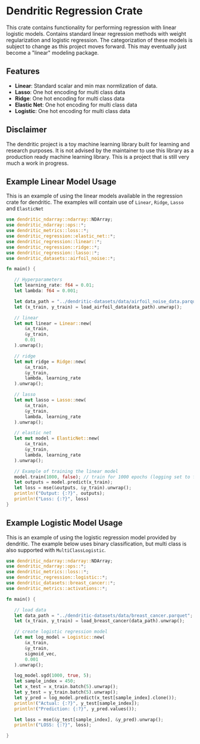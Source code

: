  # Dendritic Regression Crate

 This crate contains functionality for performing regression with linear logistic models.
 Contains standard linear regression methods with weight regularization and logistic regression.
 The categorization of these models is subject to change as this project moves forward.
 This may eventually just become a "linear" modeling package.

 ## Features
 - **Linear**: Standard scalar and min max normlization of data.
 - **Lasso**: One hot encoding for multi class data
 - **Ridge**: One hot encoding for multi class data
 - **Elastic Net**: One hot encoding for multi class data
 - **Logistic**: One hot encoding for multi class data

 ## Disclaimer
 The dendritic project is a toy machine learning library built for learning and research purposes.
 It is not advised by the maintainer to use this library as a production ready machine learning library.
 This is a project that is still very much a work in progress.

 ## Example Linear Model Usage
 This is an example of using the linear models available in the regression crate for dendritic. 
 The examples will contain use of `Linear`, `Ridge`, `Lasso` and `ElasticNet`
 ```rust
 use dendritic_ndarray::ndarray::NDArray;
 use dendritic_ndarray::ops::*;
 use dendritic_metrics::loss::*;
 use dendritic_regression::elastic_net::*;
 use dendritic_regression::linear::*;
 use dendritic_regression::ridge::*;
 use dendritic_regression::lasso::*;
 use dendritic_datasets::airfoil_noise::*;
 
 fn main() {

    // Hyperparameters
    let learning_rate: f64 = 0.01;
    let lambda: f64 = 0.001;

    let data_path = "../dendritic-datasets/data/airfoil_noise_data.parquet";
    let (x_train, y_train) = load_airfoil_data(data_path).unwrap();

    // linear
    let mut linear = Linear::new(
        &x_train, 
        &y_train, 
        0.01
    ).unwrap();

    // ridge
    let mut ridge = Ridge::new(
        &x_train, 
        &y_train,
        lambda, learning_rate
    ).unwrap();

    // lasso
    let mut lasso = Lasso::new(
        &x_train, 
        &y_train,
        lambda, learning_rate
    ).unwrap();

    // elastic net
    let mut model = ElasticNet::new(
        &x_train, 
        &y_train,
        lambda, learning_rate
    ).unwrap();

    // Example of training the linear model
    model.train(1000, false); // train for 1000 epochs (logging set to false)
    let outputs = model.predict(x_train);
    let loss = mse(&outputs, &y_train).unwrap(); 
    println!("Output: {:?}", outputs);
    println!("Loss: {:?}", loss)
 }
 ```

 ## Example Logistic Model Usage
 This is an example of using the logistic regression model provided by dendritic.
 The example below uses binary classification, but multi class is also supported with `MultiClassLogistic`.
 ```rust
 use dendritic_ndarray::ndarray::NDArray;
 use dendritic_ndarray::ops::*;
 use dendritic_metrics::loss::*;
 use dendritic_regression::logistic::*;
 use dendritic_datasets::breast_cancer::*;
 use dendritic_metrics::activations::*;
 
 fn main() {

    // load data 
    let data_path = "../dendritic-datasets/data/breast_cancer.parquet";
    let (x_train, y_train) = load_breast_cancer(data_path).unwrap();

    // create logistic regression model
    let mut log_model = Logistic::new(
        &x_train,
        &y_train,
        sigmoid_vec,
        0.001
    ).unwrap();

    log_model.sgd(1000, true, 5);
    let sample_index = 450;
    let x_test = x_train.batch(5).unwrap();
    let y_test = y_train.batch(5).unwrap();
    let y_pred = log_model.predict(x_test[sample_index].clone());
    println!("Actual: {:?}", y_test[sample_index]);
    println!("Prediction: {:?}", y_pred.values());

    let loss = mse(&y_test[sample_index], &y_pred).unwrap(); 
    println!("LOSS: {:?}", loss);

 }
 ```